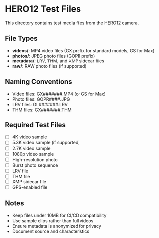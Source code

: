 # HERO12 Test Files

This directory contains test media files from the HERO12 camera.

## File Types
- **videos/**: MP4 video files (GX prefix for standard models, GS for Max)
- **photos/**: JPEG photo files (GOPR prefix)
- **metadata/**: LRV, THM, and XMP sidecar files
- **raw/**: RAW photo files (if supported)

## Naming Conventions
- Video files: GX#######.MP4 (or GS for Max)
- Photo files: GOPR####.JPG
- LRV files: GL#######.LRV
- THM files: GX#######.THM

## Required Test Files
- [ ] 4K video sample
- [ ] 5.3K video sample (if supported)
- [ ] 2.7K video sample
- [ ] 1080p video sample
- [ ] High-resolution photo
- [ ] Burst photo sequence
- [ ] LRV file
- [ ] THM file
- [ ] XMP sidecar file
- [ ] GPS-enabled file

## Notes
- Keep files under 10MB for CI/CD compatibility
- Use sample clips rather than full videos
- Ensure metadata is anonymized for privacy
- Document source and characteristics
